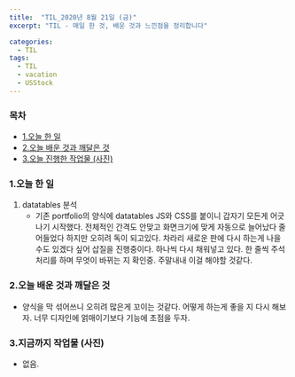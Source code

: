```yaml
---
title:  "TIL_2020년 8월 21일 (금)"
excerpt: "TIL - 매일 한 것, 배운 것과 느낀점을 정리합니다"

categories:
  - TIL
tags:
  - TIL
  - vacation
  - USStock
---
```



<h3>목차</h3>

- [1.오늘 한 일](#1오늘-한-일)
- [2.오늘 배운 것과 깨달은 것](#2오늘-배운-것과-깨달은-것)
- [3.오늘 진행한 작업물 (사진)](#3오늘-진행한-작업물-사진)
  

### 1.오늘 한 일

1. datatables 분석
   - 기존 portfolio의 양식에 datatables JS와 CSS를 붙이니 갑자기 모든게 어긋나기 시작했다.
   전체적인 간격도 안맞고 화면크기에 맞게 자동으로 늘어났다 줄어들었다 하지만 오히려 독이 되고있다.
   차라리 새로운 판에 다시 하는게 나을 수도 있겠다 싶어 삽질을 진행중이다. 하나씩 다시 채워넣고 있다.
   한 줄씩 주석처리를 하며 무엇이 바뀌는 지 확인중. 주말내내 이걸 해야할 것같다.

### 2.오늘 배운 것과 깨달은 것

- 양식을 막 섞어쓰니 오히려 많은게 꼬이는 것같다.
어떻게 하는게 좋을 지 다시 해보자. 너무 디자인에 얽매이기보다 기능에 초점을 두자.

### 3.지금까지 작업물 (사진)

- 없음.   


